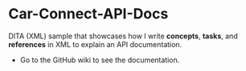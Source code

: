 # Car-Connect-API-Docs
DITA (XML) sample that showcases how I write **concepts**, **tasks**, and **references** in XML to explain an API documentation.

- Go to the GitHub wiki to see the documentation.

